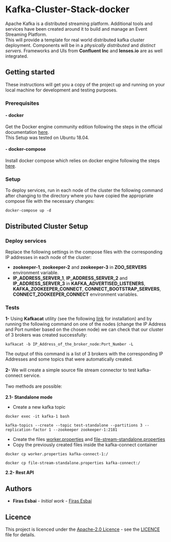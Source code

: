 # Kafka-Cluster-Stack-docker
Apache Kafka is a distributed streaming platform. Additional tools and services have been created around it to build and manage an Event Streaming Platform.<br/>
This will provide a template for real world distributed kafka cluster deployment. Components will be in a *physically distributed* and *distinct servers*. Frameworks and UIs from **Confluent Inc** and **lenses.io** are as well integrated.     
## Getting started 
These instructions will get you a copy of the project up and running on your local machine for development and testing purposes.
### Prerequisites
#### - docker
Get the Docker engine community edition following the steps in the official documentation [here](https://docs.docker.com/install/linux/docker-ce/ubuntu/).<br/>
This Setup was tested on Ubuntu 18.04. 
#### - docker-compose 
Install docker compose which relies on docker engine following the steps [here](https://docs.docker.com/compose/install/).
### Setup 
To deploy services, run in each node of the cluster the following command after changing to the directory where you have copied the appropriate compose file with the necessary changes: 
```
docker-compose up -d 
```
## Distributed Cluster Setup
### Deploy services
Replace the following settings in the compose files with the corresponding IP addresses in each node of the cluster:
- **zookeeper-1**, **zookeeper-2** and **zookeeper-3** in **ZOO_SERVERS** environment variable.
- **IP_ADDRESS_SERVER_1**, **IP_ADDRESS_SERVER_2** and **IP_ADDRESS_SERVER_3** in **KAFKA_ADVERTISED_LISTENERS**, **KAFKA_ZOOKEEPER_CONNECT**, **CONNECT_BOOTSTRAP_SERVERS**, **CONNECT_ZOOKEEPER_CONNECT** environment variables.
### Tests
**1-** Using **Kafkacat** utility (see the following [link](https://github.com/edenhill/kafkacat) for installation) and by running the following command on one of the nodes (change the IP Address and Port number based on the chosen node) we can check that our cluster of 3 brokers was created successfully:
```
kafkacat -b IP_Address_of_the_broker_node:Port_Number -L 
```
The output of this command is a list of 3 brokers with the corresponding IP Addresses and some topics that were automatically created.<br/> <br/>
**2-** We will create a simple source file stream connector to test kafka-connect service.
<br/><br/>
Two methods are possible: 
<br/><br/>
  **2.1- Standalone mode**
- Create a new kafka topic
```
docker exec -it kafka-1 bash 
```
```
kafka-topics --create --topic test-standalone --partitions 3 --replication-factor 1 --zookeeper zookeeper-1:2181
```
- Create the files [worker.properties](worker.properties) and [file-stream-standalone.properties](file-stream-standalone.properties)
- Copy the previously created files inside the kafka-connect container 
```
docker cp worker.properties kafka-connect-1:/
```
```
docker cp file-stream-standalone.properties kafka-connect:/
```
 
  **2.2- Rest API**

## Authors 
* **Firas Esbai** - *Initial work* - [Firas Esbai](https://github.com/firasesbai) 
## Licence 
This project is licenced under the [Apache-2.0 Licence](https://www.apache.org/licenses/LICENSE-2.0) - see the [LICENCE](LICENCE.md) file for details.
